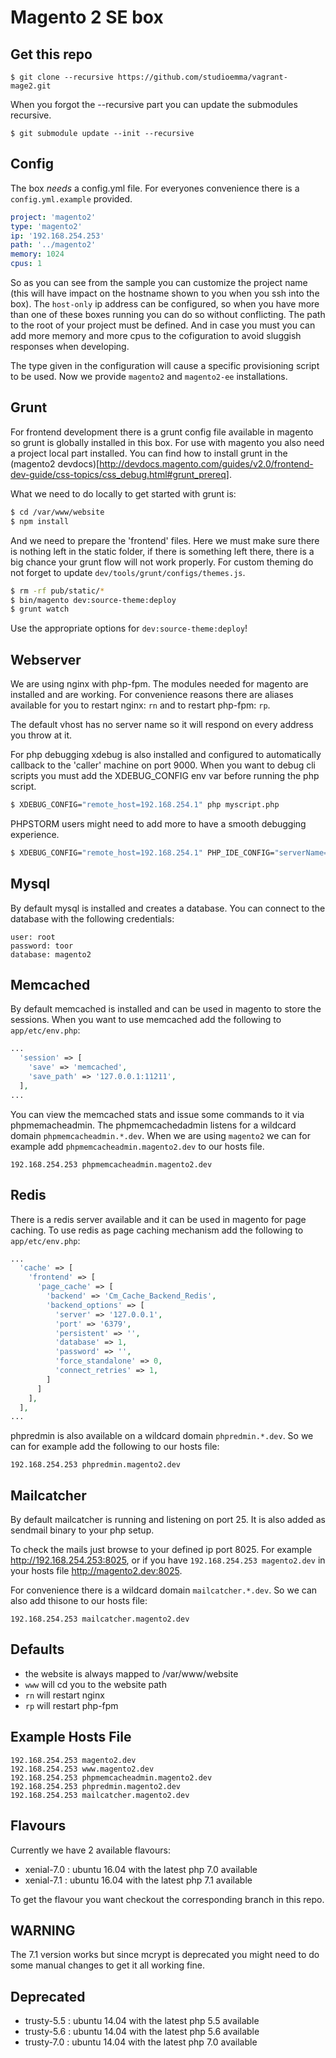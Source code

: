 Magento 2 SE box
================

Get this repo
-------------

~~~
$ git clone --recursive https://github.com/studioemma/vagrant-mage2.git
~~~

When you forgot the --recursive part you can update the submodules recursive.

~~~
$ git submodule update --init --recursive
~~~

Config
------

The box *needs* a config.yml file. For everyones convenience there is a
`config.yml.example` provided.

~~~ yaml
project: 'magento2'
type: 'magento2'
ip: '192.168.254.253'
path: '../magento2'
memory: 1024
cpus: 1
~~~

So as you can see from the sample you can customize the project name (this will
have impact on the hostname shown to you when you ssh into the box). The
`host-only` ip address can be configured, so when you have more than one of
these boxes running you can do so without conflicting. The path to the root of
your project must be defined. And in case you must you can add more memory and
more cpus to the cofiguration to avoid sluggish responses when developing.

The type given in the configuration will cause a specific provisioning script
to be used.  Now we provide `magento2` and `magento2-ee` installations.

Grunt
-----

For frontend development there is a grunt config file available in magento so
grunt is globally installed in this box. For use with magento you also need a
project local part installed. You can find how to install grunt in the
(magento2 devdocs)[http://devdocs.magento.com/guides/v2.0/frontend-dev-guide/css-topics/css_debug.html#grunt_prereq].

What we need to do locally to get started with grunt is:

~~~ sh
$ cd /var/www/website
$ npm install
~~~

And we need to prepare the 'frontend' files. Here we must make sure there is
nothing left in the static folder, if there is something left there, there is a
big chance your grunt flow will not work properly. For custom theming do not
forget to update `dev/tools/grunt/configs/themes.js`.

~~~ sh
$ rm -rf pub/static/*
$ bin/magento dev:source-theme:deploy
$ grunt watch
~~~

Use the appropriate options for `dev:source-theme:deploy`!


Webserver
---------

We are using nginx with php-fpm. The modules needed for magento are installed
and are working. For convenience reasons there are aliases available for you to
restart nginx: `rn` and to restart php-fpm: `rp`.

The default vhost has no server name so it will respond on every address you
throw at it.

For php debugging xdebug is also installed and configured to automatically
callback to the 'caller' machine on port 9000. When you want to debug cli
scripts you must add the XDEBUG_CONFIG env var before running the php script.

~~~ sh
$ XDEBUG_CONFIG="remote_host=192.168.254.1" php myscript.php
~~~

PHPSTORM users might need to add more to have a smooth debugging experience.

~~~ sh
$ XDEBUG_CONFIG="remote_host=192.168.254.1" PHP_IDE_CONFIG="serverName=default" php myscript.php
~~~

Mysql
-----

By default mysql is installed and creates a database.
You can connect to the database with the following credentials:

~~~
user: root
password: toor
database: magento2
~~~

Memcached
---------

By default memcached is installed and can be used in magento to store the
sessions.  When you want to use memcached add the following to
`app/etc/env.php`:

~~~ php
...
  'session' => [
    'save' => 'memcached',
    'save_path' => '127.0.0.1:11211',
  ],
...
~~~

You can view the memcached stats and issue some commands to it via
phpmemacheadmin. The phpmemcachedadmin listens for a wildcard domain
`phpmemcacheadmin.*.dev`. When we are using `magento2` we can for example add
`phpmemcacheadmin.magento2.dev` to our hosts file.

~~~
192.168.254.253 phpmemcacheadmin.magento2.dev
~~~

Redis
-----

There is a redis server available and it can be used in magento for page
caching.  To use redis as page caching mechanism add the following to
`app/etc/env.php`:

~~~ php
...
  'cache' => [
    'frontend' => [
      'page_cache' => [
        'backend' => 'Cm_Cache_Backend_Redis',
        'backend_options' => [
          'server' => '127.0.0.1',
          'port' => '6379',
          'persistent' => '',
          'database' => 1,
          'password' => '',
          'force_standalone' => 0,
          'connect_retries' => 1,
        ]
      ]
    ],
  ],
...
~~~

phpredmin is also available on a wildcard domain `phpredmin.*.dev`. So we can
for example add the following to our hosts file:

~~~
192.168.254.253 phpredmin.magento2.dev
~~~

Mailcatcher
-----------

By default mailcatcher is running and listening on port 25. It is also added as
sendmail binary to your php setup.

To check the mails just browse to your defined ip port 8025. For example
http://192.168.254.253:8025, or if you have `192.168.254.253 magento2.dev` in
your hosts file http://magento2.dev:8025.

For convenience there is a wildcard domain `mailcatcher.*.dev`. So we can also
add thisone to our hosts file:

~~~
192.168.254.253 mailcatcher.magento2.dev
~~~

Defaults
--------

- the website is always mapped to /var/www/website
- `www` will cd you to the website path
- `rn` will restart nginx
- `rp` will restart php-fpm

Example Hosts File
------------------

~~~
192.168.254.253 magento2.dev
192.168.254.253 www.magento2.dev
192.168.254.253 phpmemcacheadmin.magento2.dev
192.168.254.253 phpredmin.magento2.dev
192.168.254.253 mailcatcher.magento2.dev
~~~

Flavours
--------

Currently we have 2 available flavours:

- xenial-7.0 : ubuntu 16.04 with the latest php 7.0 available
- xenial-7.1 : ubuntu 16.04 with the latest php 7.1 available

To get the flavour you want checkout the corresponding branch in this repo.

WARNING
-------

The 7.1 version works but since mcrypt is deprecated you might need to do some
manual changes to get it all working fine.

Deprecated
----------

- trusty-5.5 : ubuntu 14.04 with the latest php 5.5 available
- trusty-5.6 : ubuntu 14.04 with the latest php 5.6 available
- trusty-7.0 : ubuntu 14.04 with the latest php 7.0 available

